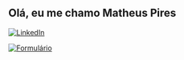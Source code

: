 ## Olá, eu me chamo Matheus Pires

[![LinkedIn](https://img.shields.io/badge/LinkedIn-0077B5?style=for-the-badge&logo=linkedin&logoColor=white)](https://www.linkedin.com/in/matheus-gustavo-da-silva-pires-70b195268/)

[![Formulário](https://github.com/MatheusPiresDEV/SiteEscola/path-to-image/google-forms.png)](https://docs.google.com/forms/d/e/1FAIpQLSdNzmKYBVPWfOXqLQGIjn-TePCo3BVxifuRgfxIBO5Zzqih7g/viewform?usp=sf_link)
